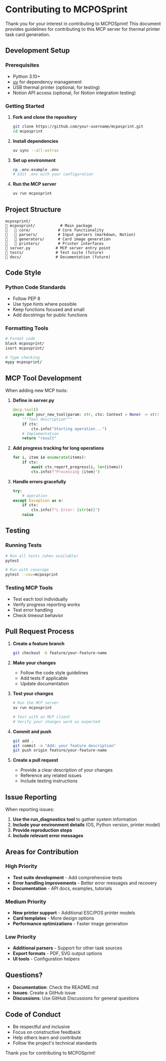 # Contributing to MCPOSprint

Thank you for your interest in contributing to MCPOSprint! This document provides guidelines for contributing to this MCP server for thermal printer task card generation.

## Development Setup

### Prerequisites
- Python 3.10+
- [uv](https://docs.astral.sh/uv/) for dependency management
- USB thermal printer (optional, for testing)
- Notion API access (optional, for Notion integration testing)

### Getting Started

1. **Fork and clone the repository**
   ```bash
   git clone https://github.com/your-username/mcposprint.git
   cd mcposprint
   ```

2. **Install dependencies**
   ```bash
   uv sync --all-extras
   ```

3. **Set up environment**
   ```bash
   cp .env.example .env
   # Edit .env with your configuration
   ```

4. **Run the MCP server**
   ```bash
   uv run mcposprint
   ```

## Project Structure

```
mcposprint/
   mcposprint/           # Main package
      core/            # Core functionality
      parsers/         # Input parsers (markdown, Notion)
      generators/      # Card image generation
      printers/        # Printer interfaces
   server.py           # MCP server entry point
   tests/              # Test suite (future)
   docs/               # Documentation (future)
```

## Code Style

### Python Code Standards
- Follow PEP 8
- Use type hints where possible
- Keep functions focused and small
- Add docstrings for public functions

### Formatting Tools
```bash
# Format code
black mcposprint/
isort mcposprint/

# Type checking
mypy mcposprint/
```

## MCP Tool Development

When adding new MCP tools:

1. **Define in server.py**
   ```python
   @mcp.tool()
   async def your_new_tool(param: str, ctx: Context = None) -> str:
       """Tool description"""
       if ctx:
           ctx.info("Starting operation...")
       # Implementation
       return "result"
   ```

2. **Add progress tracking for long operations**
   ```python
   for i, item in enumerate(items):
       if ctx:
           await ctx.report_progress(i, len(items))
           ctx.info(f"Processing {item}")
   ```

3. **Handle errors gracefully**
   ```python
   try:
       # operation
   except Exception as e:
       if ctx:
           ctx.info(f"L Error: {str(e)}")
       raise
   ```

## Testing

### Running Tests
```bash
# Run all tests (when available)
pytest

# Run with coverage
pytest --cov=mcposprint
```

### Testing MCP Tools
- Test each tool individually
- Verify progress reporting works
- Test error handling
- Check timeout behavior

## Pull Request Process

1. **Create a feature branch**
   ```bash
   git checkout -b feature/your-feature-name
   ```

2. **Make your changes**
   - Follow the code style guidelines
   - Add tests if applicable
   - Update documentation

3. **Test your changes**
   ```bash
   # Run the MCP server
   uv run mcposprint
   
   # Test with an MCP client
   # Verify your changes work as expected
   ```

4. **Commit and push**
   ```bash
   git add .
   git commit -m "Add: your feature description"
   git push origin feature/your-feature-name
   ```

5. **Create a pull request**
   - Provide a clear description of your changes
   - Reference any related issues
   - Include testing instructions

## Issue Reporting

When reporting issues:

1. **Use the run_diagnostics tool** to gather system information
2. **Include your environment details** (OS, Python version, printer model)
3. **Provide reproduction steps**
4. **Include relevant error messages**

## Areas for Contribution

### High Priority
- **Test suite development** - Add comprehensive tests
- **Error handling improvements** - Better error messages and recovery
- **Documentation** - API docs, examples, tutorials

### Medium Priority
- **New printer support** - Additional ESC/POS printer models
- **Card templates** - More design options
- **Performance optimizations** - Faster image generation

### Low Priority
- **Additional parsers** - Support for other task sources
- **Export formats** - PDF, SVG output options
- **UI tools** - Configuration helpers

## Questions?

- **Documentation**: Check the README.md
- **Issues**: Create a GitHub issue
- **Discussions**: Use GitHub Discussions for general questions

## Code of Conduct

- Be respectful and inclusive
- Focus on constructive feedback
- Help others learn and contribute
- Follow the project's technical standards

Thank you for contributing to MCPOSprint!
